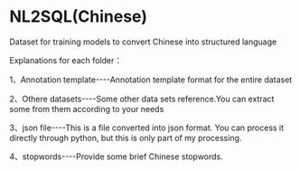 # NL2SQL(Chinese)
Dataset for training models to convert Chinese into structured language

Explanations for each folder：

1、Annotation template----Annotation template format for the entire dataset

2、Othere datasets----Some other data sets reference.You can extract some from them according to your needs

3、json file----This is a file converted into json format. You can process it directly through python, but this is only part of my processing.

4、stopwords----Provide some brief Chinese stopwords.
